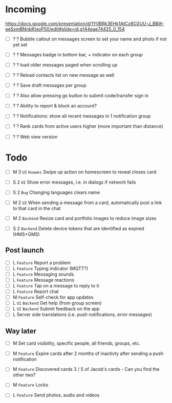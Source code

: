 
Incoming
====

https://docs.google.com/presentation/d/1Y0BRk3EHk1AtCz8O2UU-J_BBiK-eeSxmBNnbKtxoP50/edit#slide=id.g144eae74425_0_154

 * [ ] ? ? Bubble callout on messages screen to set your name and photo if not yet set
 * [ ] ? ? Messages badge in bottom bar, + indicator on each group
 * [ ] ? ? load older messages paged when scrolling up
 * [ ] ? ? Reload contacts list on new message as well
 * [ ] ? ? Save draft messages per group
 * [ ] ? ? Also allow pressing go button to submit code/transfer sign in
 * [ ] ? ? Ability to report & block an account?
 * [ ] ? ? Notifications: show all recent messages in 1 notification group

 * [ ] ? ? Rank cards from active users higher (more important than distance)
 * [ ] ? ? Web view version

Todo
====

 * [ ] M 3 `UI` `Huawei` Swipe up action on homescreen to reveal closes card

 * [ ] S 2 `UI` Show error messages, i.e. in dialogs if network fails
 * [ ] S 2 `Bug` Changing languages clears name

 * [ ] M 2 `UI` When sending a message from a card, automatically post a link to that card in the chat

 * [ ] M 2 `Backend` Resize card and portfolio images to reduce image sizes
 * [ ] S 2 `Backend` Delete device tokens that are identified as expired (HMS+GMS)

Post launch
-----------

 * [ ] L `Feature` Report a problem
 * [ ] L `Feature` Typing indicator (MQTT?)
 * [ ] L `Feature` Messaging sounds
 * [ ] L `Feature` Message reactions
 * [ ] L `Feature` Tap on a message to reply to it
 * [ ] L `Feature` Report chat
 * [ ] M `Feature` Self-check for app updates
 * [ ] L `UI` `Backend` Get help (from group screen)
 * [ ] L `UI` `Backend` Submit feedback on the app
 * [ ] L Server side translations (i.e. push notifications, error messages)

Way later
---------

 * [ ] M Set card visibility, specific people, all friends, groups, etc.

 * [ ] M `Feature` Expire cards after 2 months of inactivty after sending a push notification
 * [ ] M `Feature` Discovered cards 3 / 5 of Jacob's cards - Can you find the other two?
 * [ ] M `Feature` Locks
 * [ ] L `Feature` Send photos, audio and videos

